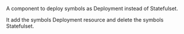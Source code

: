A component to deploy symbols as Deployment instead of Statefulset.

It add the symbols Deployment resource and delete the symbols Statefulset.
